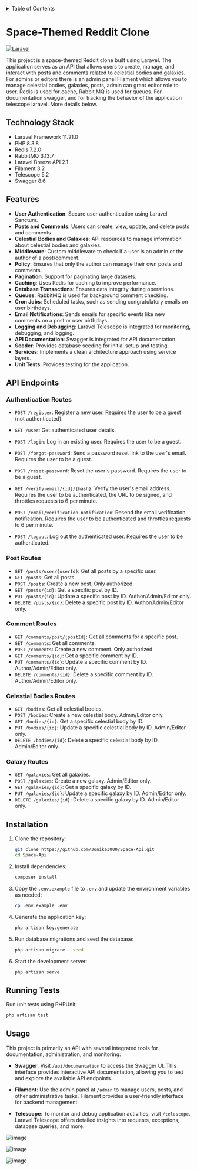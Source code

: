 <a id="readme-top"></a>
<details>
  <summary>Table of Contents</summary>
  <ol>
    <li>
      <a href="space-themed-reddit-clone">About The Project</a>
    </li>
    <li>
      <a href="#getting-started">Getting Started</a>
      <ul>
        <li><a href="#prerequisites">Prerequisites</a></li>
        <li><a href="#installation">Installation</a></li>
      </ul>
    </li>
    <li><a href="#Technology-Stack">Technology Stack</a></li>
    <li><a href="#roadmap">Roadmap</a></li>
    <li><a href="#contributing">Contributing</a></li>
    <li><a href="#license">License</a></li>
    <li><a href="#contact">Contact</a></li>
    <li><a href="#acknowledgments">Acknowledgments</a></li>
  </ol>
</details>

# Space-Themed Reddit Clone
[![Laravel][Laravel.com]][Laravel-url]

This project is a space-themed Reddit clone built using Laravel. The application serves as an API that allows users to create, manage, and interact with posts and comments related to celestial bodies and galaxies. For admins or editors there is an admin panel Filament which allows you to manage celestial bodies, galaxies, posts, admin can grant editor role to user. Redis is used for cache, Rabbit MQ is used for queues. For documentation swagger, and for tracking the behavior of the application telescope laravel. More details below.

## Technology Stack

* Laravel Framework 11.21.0
* PHP 8.3.8
* Redis 7.2.0
* RabbitMQ 3.13.7
* Laravel Breeze API 2.1
* Filament 3.2
* Telescope 5.2
* Swagger 8.6

## Features

- **User Authentication**: Secure user authentication using Laravel Sanctum.
- **Posts and Comments**: Users can create, view, update, and delete posts and comments.
- **Celestial Bodies and Galaxies**: API resources to manage information about celestial bodies and galaxies.
- **Middleware**: Custom middleware to check if a user is an admin or the author of a post/comment.
- **Policy**: Ensures that only the author can manage their own posts and comments.
- **Pagination**: Support for paginating large datasets.
- **Caching**: Uses Redis for caching to improve performance.
- **Database Transactions**: Ensures data integrity during operations.
- **Queues**: RabbitMQ is used for background comment checking.
- **Cron Jobs**: Scheduled tasks, such as sending congratulatory emails on user birthdays.
- **Email Notifications**: Sends emails for specific events like new comments on a post or user birthdays.
- **Logging and Debugging**: Laravel Telescope is integrated for monitoring, debugging, and logging.
- **API Documentation**: Swagger is integrated for API documentation.
- **Seeder**: Provides database seeding for initial setup and testing.
- **Services**: Implements a clean architecture approach using service layers.
- **Unit Tests**: Provides testing for the application.

## API Endpoints

### Authentication Routes

- `POST /register`: Register a new user. Requires the user to be a guest (not authenticated).

- `GET /user`: Get authenticated user details.
  
- `POST /login`: Log in an existing user. Requires the user to be a guest.

- `POST /forgot-password`: Send a password reset link to the user's email. Requires the user to be a guest.

- `POST /reset-password`: Reset the user's password. Requires the user to be a guest.

- `GET /verify-email/{id}/{hash}`: Verify the user's email address. Requires the user to be authenticated, the URL to be signed, and throttles requests to 6 per minute.

- `POST /email/verification-notification`: Resend the email verification notification. Requires the user to be authenticated and throttles requests to 6 per minute.

- `POST /logout`: Log out the authenticated user. Requires the user to be authenticated.

### Post Routes

- `GET /posts/user/{userId}`: Get all posts by a specific user.
- `GET /posts`: Get all posts.
- `POST /posts`: Create a new post. Only authorized.
- `GET /posts/{id}`: Get a specific post by ID.
- `PUT /posts/{id}`: Update a specific post by ID. Author/Admin/Editor only.
- `DELETE /posts/{id}`: Delete a specific post by ID. Author/Admin/Editor only.

### Comment Routes

- `GET /comments/post/{postId}`: Get all comments for a specific post.
- `GET /comments`: Get all comments.
- `POST /comments`: Create a new comment. Only authorized.
- `GET /comments/{id}`: Get a specific comment by ID.
- `PUT /comments/{id}`: Update a specific comment by ID. Author/Admin/Editor only.
- `DELETE /comments/{id}`: Delete a specific comment by ID. Author/Admin/Editor only.

### Celestial Bodies Routes

- `GET /bodies`: Get all celestial bodies.
- `POST /bodies`: Create a new celestial body. Admin/Editor only.
- `GET /bodies/{id}`: Get a specific celestial body by ID.
- `PUT /bodies/{id}`: Update a specific celestial body by ID. Admin/Editor only.
- `DELETE /bodies/{id}`: Delete a specific celestial body by ID. Admin/Editor only.

### Galaxy Routes

- `GET /galaxies`: Get all galaxies.
- `POST /galaxies`: Create a new galaxy. Admin/Editor only.
- `GET /galaxies/{id}`: Get a specific galaxy by ID.
- `PUT /galaxies/{id}`: Update a specific galaxy by ID. Admin/Editor only.
- `DELETE /galaxies/{id}`: Delete a specific galaxy by ID. Admin/Editor only.

## Installation

1. Clone the repository:

    ```bash
    git clone https://github.com/Jonika3000/Space-Api.git
    cd Space-Api
    ```

2. Install dependencies:

    ```bash
    composer install
    ```

3. Copy the `.env.example` file to `.env` and update the environment variables as needed:

    ```bash
    cp .env.example .env
    ```

4. Generate the application key:

    ```bash
    php artisan key:generate
    ```

5. Run database migrations and seed the database:

    ```bash
    php artisan migrate --seed
    ```

6. Start the development server:

    ```bash
    php artisan serve
    ```

## Running Tests

Run unit tests using PHPUnit:

```bash
php artisan test
```

## Usage

This project is primarily an API with several integrated tools for documentation, administration, and monitoring:

- **Swagger**: Visit `/api/documentation` to access the Swagger UI. This interface provides interactive API documentation, allowing you to test and explore the available API endpoints.

- **Filament**: Use the admin panel at `/admin` to manage users, posts, and other administrative tasks. Filament provides a user-friendly interface for backend management.

- **Telescope**: To monitor and debug application activities, visit `/telescope`. Laravel Telescope offers detailed insights into requests, exceptions, database queries, and more.

![image](https://github.com/user-attachments/assets/c7446546-1b3b-43c6-baf8-b4ff1261bf08)

![image](https://github.com/user-attachments/assets/a09d9ecb-530b-447e-be86-51beb0d488ed)

![image](https://github.com/user-attachments/assets/3967f0c5-3c2a-4cb1-a993-b23895c5b5c2)


<!-- MARKDOWN LINKS & IMAGES -->
[Laravel.com]: https://img.shields.io/badge/Laravel-FF2D20?style=for-the-badge&logo=laravel&logoColor=white
[Laravel-url]: https://laravel.com

